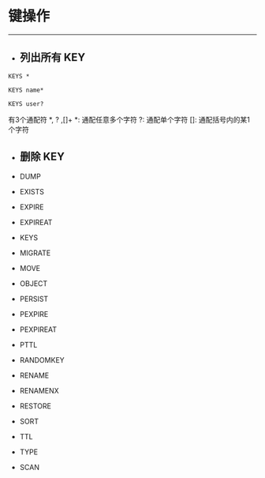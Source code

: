 # 键操作

---

* ## 列出所有 KEY

```
KEYS *

KEYS name*

KEYS user?
```
有3个通配符 *, ? ,[]+
*: 通配任意多个字符
?: 通配单个字符
\[]: 通配括号内的某1个字符
    
    
    


* ## 删除 KEY



* DUMP

* EXISTS

* EXPIRE

* EXPIREAT

* KEYS

* MIGRATE

* MOVE

* OBJECT

* PERSIST

* PEXPIRE

* PEXPIREAT

* PTTL

* RANDOMKEY

* RENAME

* RENAMENX

* RESTORE

* SORT

* TTL

* TYPE

* SCAN




